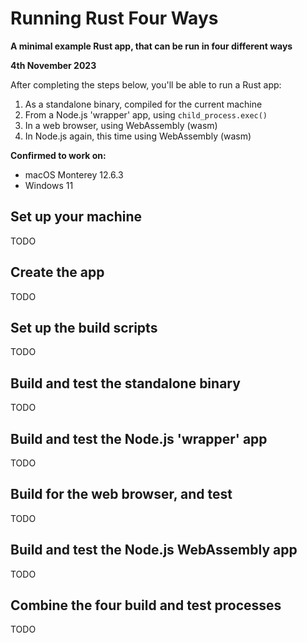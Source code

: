 # Running Rust Four Ways

__A minimal example Rust app, that can be run in four different ways__

__4th November 2023__

After completing the steps below, you'll be able to run a Rust app:

1. As a standalone binary, compiled for the current machine
2. From a Node.js 'wrapper' app, using `child_process.exec()`
3. In a web browser, using WebAssembly (wasm)
4. In Node.js again, this time using WebAssembly (wasm)

__Confirmed to work on:__

- macOS Monterey 12.6.3
- Windows 11

## Set up your machine

TODO

## Create the app

TODO

## Set up the build scripts

TODO

## Build and test the standalone binary

TODO

## Build and test the Node.js 'wrapper' app

TODO

## Build for the web browser, and test

TODO

## Build and test the Node.js WebAssembly app

TODO

## Combine the four build and test processes

TODO
